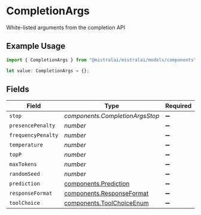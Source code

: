 # CompletionArgs

White-listed arguments from the completion API

## Example Usage

```typescript
import { CompletionArgs } from "@mistralai/mistralai/models/components";

let value: CompletionArgs = {};
```

## Fields

| Field                                                                  | Type                                                                   | Required                                                               | Description                                                            |
| ---------------------------------------------------------------------- | ---------------------------------------------------------------------- | ---------------------------------------------------------------------- | ---------------------------------------------------------------------- |
| `stop`                                                                 | *components.CompletionArgsStop*                                        | :heavy_minus_sign:                                                     | N/A                                                                    |
| `presencePenalty`                                                      | *number*                                                               | :heavy_minus_sign:                                                     | N/A                                                                    |
| `frequencyPenalty`                                                     | *number*                                                               | :heavy_minus_sign:                                                     | N/A                                                                    |
| `temperature`                                                          | *number*                                                               | :heavy_minus_sign:                                                     | N/A                                                                    |
| `topP`                                                                 | *number*                                                               | :heavy_minus_sign:                                                     | N/A                                                                    |
| `maxTokens`                                                            | *number*                                                               | :heavy_minus_sign:                                                     | N/A                                                                    |
| `randomSeed`                                                           | *number*                                                               | :heavy_minus_sign:                                                     | N/A                                                                    |
| `prediction`                                                           | [components.Prediction](../../models/components/prediction.md)         | :heavy_minus_sign:                                                     | N/A                                                                    |
| `responseFormat`                                                       | [components.ResponseFormat](../../models/components/responseformat.md) | :heavy_minus_sign:                                                     | N/A                                                                    |
| `toolChoice`                                                           | [components.ToolChoiceEnum](../../models/components/toolchoiceenum.md) | :heavy_minus_sign:                                                     | N/A                                                                    |